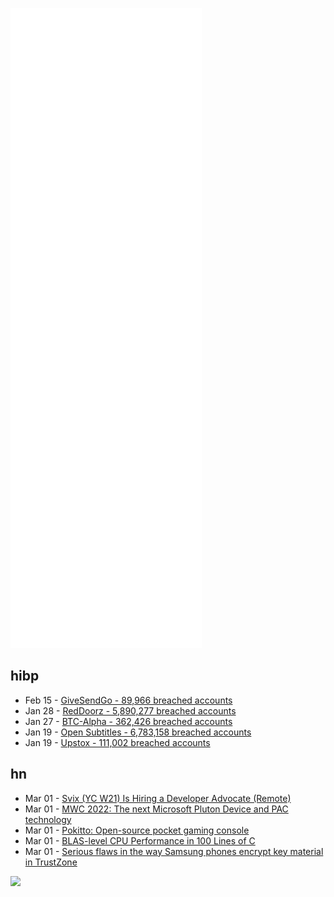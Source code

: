 ![Metrics](https://raw.githubusercontent.com/phixion/phixion/master/metrics.svg)

## hibp

<!--
for https://github.com/phixion/phixion/blob/main/.github/workflows/feeds.yml
-->
<!--START_SECTION:haveibeenpwnd-->
- Feb 15 - [GiveSendGo - 89,966 breached accounts](https://haveibeenpwned.com/PwnedWebsites#GiveSendGo)
- Jan 28 - [RedDoorz - 5,890,277 breached accounts](https://haveibeenpwned.com/PwnedWebsites#RedDoorz)
- Jan 27 - [BTC-Alpha - 362,426 breached accounts](https://haveibeenpwned.com/PwnedWebsites#BTCAlpha)
- Jan 19 - [Open Subtitles - 6,783,158 breached accounts](https://haveibeenpwned.com/PwnedWebsites#OpenSubtitles)
- Jan 19 - [Upstox - 111,002 breached accounts](https://haveibeenpwned.com/PwnedWebsites#Upstox)
<!--END_SECTION:haveibeenpwnd-->

## hn

<!--
for https://github.com/phixion/phixion/blob/main/.github/workflows/feeds.yml
-->
<!--START_SECTION:hn-->
- Mar 01 - [Svix (YC W21) Is Hiring a Developer Advocate (Remote)](https://www.svix.com/careers/)
- Mar 01 - [MWC 2022: The next Microsoft Pluton Device and PAC technology](https://blogs.windows.com/windowsexperience/2022/02/28/mwc-2022-the-next-microsoft-pluton-device-pac-technology/)
- Mar 01 - [Pokitto: Open-source pocket gaming console](https://www.pokitto.com/)
- Mar 01 - [BLAS-level CPU Performance in 100 Lines of C](https://cs.stanford.edu/people/shadjis/blas.html)
- Mar 01 - [Serious flaws in the way Samsung phones encrypt key material in TrustZone](https://twitter.com/matthew_d_green/status/1495935700545454084)
<!--END_SECTION:hn-->

<!--
for https://yhype.me
-->
![](https://hit.yhype.me/github/profile?user_id=13013670)
